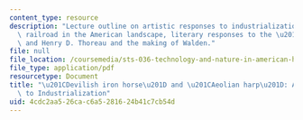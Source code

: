 ```yaml
---
content_type: resource
description: "Lecture outline on artistic responses to industrialization, seeing the\
  \ railroad in the American landscape, literary responses to the \u201CAge of Machinery,\u201D\
  \ and Henry D. Thoreau and the making of Walden."
file: null
file_location: /coursemedia/sts-036-technology-and-nature-in-american-history-spring-2008/4cdc2aa526cac6a5281624b41c7cb54d_wk6_outline.pdf
file_type: application/pdf
resourcetype: Document
title: "\u201CDevilish iron horse\u201D and \u201CAeolian harp\u201D: Artistic Responses\
  \ to Industrialization"
uid: 4cdc2aa5-26ca-c6a5-2816-24b41c7cb54d
---
```


